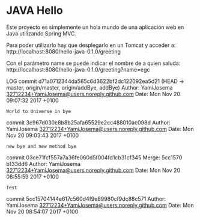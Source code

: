 JAVA Hello
==============

Este proyecto es simplemente un hola mundo de una aplicación web en Java utilizando Spring MVC. 

Para poder utilizarlo hay que desplegarlo en un Tomcat y acceder a:
http://localhost:8080/hello-java-0.1.0/greeting

Con el parámetro name se puede indicar el nombre de a quien saluda:
http://localhost:8080/hello-java-0.1.0/greeting?name=egc

LOG
commit d71a0712344da565c6d3622bf2dc122092ea5d21 (HEAD -> master, origin/master, origin/addBye, addBye)
Author: YamiJosema <32712234+YamiJosema@users.noreply.github.com>
Date:   Mon Nov 20 09:07:32 2017 +0100

    World to Universe in bye

commit 3c967d030c8b8b25afa65529e2cc488010ac098d
Author: YamiJosema <32712234+YamiJosema@users.noreply.github.com>
Date:   Mon Nov 20 09:03:43 2017 +0100

    new bye and new method bye

commit 03ce71fcf557a7a36fe060d5f004fd1cb31cf345
Merge: 5cc1570 b133dd6
Author: YamiJosema <32712234+YamiJosema@users.noreply.github.com>
Date:   Mon Nov 20 08:55:59 2017 +0100

    Test

commit 5cc15704144e617c560d4f9e89980cf9dc88c571
Author: YamiJosema <32712234+YamiJosema@users.noreply.github.com>
Date:   Mon Nov 20 08:54:07 2017 +0100

